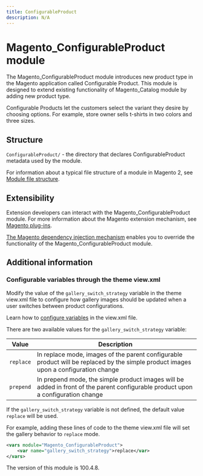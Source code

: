 ```yaml
---
title: ConfigurableProduct
description: N/A
---
```


# Magento_ConfigurableProduct module

The Magento_ConfigurableProduct module introduces new product type in the Magento application called Configurable Product.
This module is designed to extend existing functionality of Magento_Catalog module by adding new product type.

Configurable Products let the customers select the variant they desire by choosing options.
For example, store owner sells t-shirts in two colors and three sizes.

## Structure

`ConfigurableProduct/` - the directory that declares ConfigurableProduct metadata used by the module.

For information about a typical file structure of a module in Magento 2, see [Module file structure](https://developer.adobe.com/commerce/php/development/build/component-file-structure/#module-file-structure).

## Extensibility

Extension developers can interact with the Magento_ConfigurableProduct module. For more information about the Magento extension mechanism, see [Magento plug-ins](https://developer.adobe.com/commerce/php/development/components/plugins/).

[The Magento dependency injection mechanism](https://developer.adobe.com/commerce/php/development/components/dependency-injection/) enables you to override the functionality of the Magento_ConfigurableProduct module.

## Additional information

### Configurable variables through the theme view.xml

Modify the value of the `gallery_switch_strategy` variable in the theme view.xml file to configure how gallery images should be updated when a user switches between product configurations.

Learn how to [configure variables](https://developer.adobe.com/commerce/frontend-core/guide/themes/configure/#view_xml_vars) in the view.xml file.

There are two available values for the `gallery_switch_strategy` variable:

Value | Description
--- | ---
`replace` | In replace mode, images of the parent configurable product will be replaced by the simple product images upon a configuration change
`prepend` | In prepend mode, the simple product images will be added in front of the parent configurable product upon a configuration change

If the `gallery_switch_strategy` variable is not defined, the default value `replace` will be used.

For example, adding these lines of code to the theme view.xml file will set the gallery behavior to `replace` mode.

```xml
<vars module="Magento_ConfigurableProduct">
    <var name="gallery_switch_strategy">replace</var>
</vars>
```

<InlineAlert slots="text" />
The version of this module is 100.4.8.
